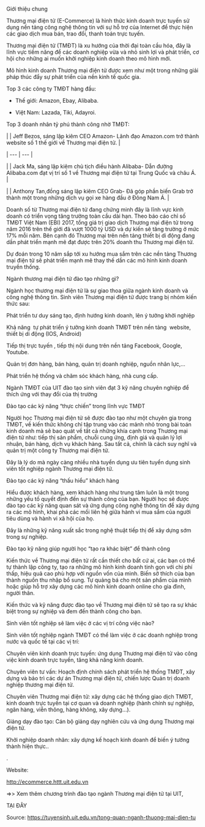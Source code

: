 Giới thiệu chung

Thương mại điện tử (E-Commerce) là hình thức kinh doanh trực tuyến sử dụng nền tảng công nghệ thông tin với sự hỗ trợ của Internet để thực hiện các giao dịch mua bán, trao đổi, thanh toán trực tuyến.

Thương mại điện tử (TMĐT) là xu hướng của thời đại toàn cầu hóa, đây là lĩnh vực tiềm năng để các doanh nghiệp vừa và nhỏ sinh lợi và phát triển, cơ hội cho những ai muốn khởi nghiệp kinh doanh theo mô hình mới.

Mô hình kinh doanh Thương mại điện tử được xem như một trong những giải pháp thúc đẩy sự phát triển của nền kinh tế quốc gia.

Top 3 các công ty TMĐT hàng đầu:

- Thế giới: Amazon, Ebay, Alibaba.

- Việt Nam: Lazada, Tiki, Adayroi.

Top 3 doanh nhân tỷ phú thành công nhờ TMĐT:

|  | Jeff Bezos, sáng lập kiêm CEO Amazon- Lãnh đạo Amazon.com trở thành website số 1 thế giới về Thương mại điện tử. |

| --- | --- |

|  | Jack Ma, sáng lập kiêm chủ tịch điều hành Alibaba- Dẫn đường Alibaba.com đạt vị trí số 1 về Thương mại điện tử tại Trung Quốc và châu Á. |

|  | Anthony Tan,đồng sáng lập kiêm CEO Grab- Đã góp phần biến Grab trở thành một trong những dịch vụ gọi xe hàng đầu ở Đông Nam Á. |

Doanh số từ Thương mại điện tử đang chứng minh đây là lĩnh vực kinh doanh có triển vọng tăng trưởng toàn cầu dài hạn. Theo báo cáo chỉ số TMĐT Việt Nam (EBI) 2017, tổng giá trị giao dịch Thương mại điện tử trong năm 2016 trên thế giới đã vượt 1000 tỷ USD và dự kiến sẽ tăng trường ở mức 17% mỗi năm. Bên cạnh đó Thương mại trên nền tảng thiết bị di động đang dần phát triển mạnh mẽ đạt được trên 20% doanh thu Thương mại điện tử.

Dự đoán trong 10 năm sắp tới xu hướng mua sắm trên các nền tảng Thương mại điện tử sẽ phát triển mạnh mẽ thay thế dần các mô hình kinh doanh truyền thống.

Ngành thương mại điện tử đào tạo những gì?

Ngành học thương mại điện tử là sự giao thoa giữa ngành kinh doanh và công nghệ thông tin. Sinh viên Thương mại điện tử được trang bị nhóm kiến thức sau:

Phát triển tư duy sáng tạo, định hướng kinh doanh, lên ý tưởng khởi nghiệp

Khả năng  tự phát triển ý tưởng kinh doanh TMĐT trên nền tảng  website, thiết bị di động (IOS, Android)

Tiếp thị trực tuyến , tiếp thị nội dung trên nền tảng Facebook, Google, Youtube.

Quản trị đơn hàng, bán hàng, quản trị doanh nghiệp, nguồn nhân lực,…

Phát triển hệ thống và chăm sóc khách hàng, nhà cung cấp.

Ngành TMĐT của UIT đào tạo sinh viên đạt 3 kỹ năng chuyên nghiệp để thích ứng với thay đổi của thị trường

Đào tạo các kỹ năng “thực chiến” trong lĩnh vực TMĐT

Người học Thương mại điện tử sẽ được đào tạo như một chuyên gia trong TMĐT, về kiến thức không chỉ tập trung vào các mảnh nhỏ trong bài toán kinh doanh mà sẽ bao quát về tất cả những khía cạnh trong Thương mại điện tử như: tiếp thị sản phẩm, chuỗi cung ứng, định giá và quản lý lợi nhuận, bán hàng, dịch vụ khách hàng. Sau tất cả, chính là cách suy nghĩ và quản trị một công ty Thương mại điện tử.

Đây là lý do mà ngày càng nhiều nhà tuyển dụng ưu tiên tuyển dụng sinh viên tốt nghiệp ngành Thương mại điện tử.

Đào tạo các kỹ năng “thấu hiểu” khách hàng

Hiểu được khách hàng, xem khách hàng như trung tâm luôn là một trong những yếu tố quyết định đến sự thành công của bạn. Người học sẽ được đào tạo các kỹ năng quan sát và ứng dụng công nghệ thông tin để xây dựng ra các mô hình, khai phá các mối liên hệ giữa hành vi mua sắm của người tiêu dùng và hành vi xã hội của họ.

Đây là những kỹ năng xuất sắc trong nghệ thuật tiếp thị để xây dựng sớm trong sự nghiệp.

Đào tạo kỹ năng giúp người học “tạo ra khác biệt” để thành công

Kiến thức về Thương mại điện tử rất cần thiết cho bất cứ ai, các bạn có thể tự thành lập công ty, tạo ra những mô hình kinh doanh tinh gọn với chi phí thấp, hiệu quả cao phù hợp với nguồn vốn của mình. Biến sở thích của bạn thành nguồn thu nhập bổ sung. Tự quảng bá cho một sản phẩm của mình hoặc giúp hỗ trợ xây dựng các mô hình kinh doanh online cho gia đình, người thân.

Kiến thức và kỹ năng được đào tạo về Thương mại điện tử sẽ tạo ra sự khác biệt trong sự nghiệp và đem đến thành công cho bạn.

Sinh viên tốt nghiệp sẽ làm việc ở các vị trí công việc nào?

Sinh viên tốt nghiệp ngành TMĐT có thể làm việc ở các doanh nghiệp trong nước và quốc tế tại các vị trí:

Chuyên viên kinh doanh trực tuyến: ứng dụng Thương mại điện tử vào công việc kinh doanh trực tuyến, tăng khả năng kinh doanh.

Chuyên viên tư vấn: Hoạch định chính sách phát triển hệ thống TMĐT, xây dựng và bảo trì các dự án Thương mại điện tử, chiến lược Quản trị doanh nghiệp thương mại điện tử.

Chuyên viên Thương mại điện tử: xây dựng các hệ thống giao dịch TMĐT, kinh doanh trực tuyến tại cơ quan và doanh nghiệp (hành chính sự nghiệp, ngân hàng, viễn thông, hàng không, xây dựng…).

Giảng dạy đào tạo: Cán bộ giảng dạy nghiên cứu và ứng dụng Thương mại điện tử.

Khởi nghiệp doanh nhân: xây dựng kế hoạch kinh doanh để biến ý tưởng thành hiện thực..

.

Website:

http://ecommerce.httt.uit.edu.vn

=>> Xem thêm chương trình đào tạo ngành Thương mại điện tử tại UIT,

TẠI ĐÂY

Source: https://tuyensinh.uit.edu.vn/tong-quan-nganh-thuong-mai-dien-tu